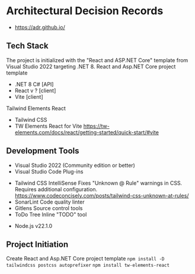 # Architectural Decision Records 
- https://adr.github.io/

## Tech Stack
The project is initialized with the "React and ASP.NET Core" template from Visual Studio 2022 targeting .NET 8.
React and Asp.NET Core project template
- .NET 8 C# [API]
- React v ? [client]
- Vite [client]

Tailwind Elements React
- Tailwind CSS
- TW Elements React for Vite
    https://tw-elements.com/docs/react/getting-started/quick-start/#vite


## Development Tools
- Visual Studio 2022 (Community edition or better)
- Visual Studio Code
 Plug-ins
 * Tailwind CSS IntelliSense
    Fixes "Unknown @ Rule" warnings in CSS.  Requires additional configuration.
    https://www.codeconcisely.com/posts/tailwind-css-unknown-at-rules/
 * SonarLint
    Code quality linter
 * Gitlens
    Source control tools
 * ToDo Tree
    Inline "TODO" tool
- Node.js v22.1.0

## Project Initiation
Create React and Asp.NET Core project template
`npm install -D tailwindcss postcss autoprefixer`
`npm install tw-elements-react`
